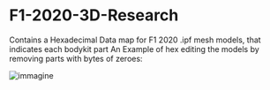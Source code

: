 # F1-2020-3D-Research
Contains a Hexadecimal Data map for F1 2020 .ipf mesh models, that indicates each bodykit part
An Example of hex editing the models by removing parts with bytes of zeroes:

![immagine](https://user-images.githubusercontent.com/30447649/183149722-3f1aa4e7-cd17-4568-92d6-c8984db78bc8.png)


